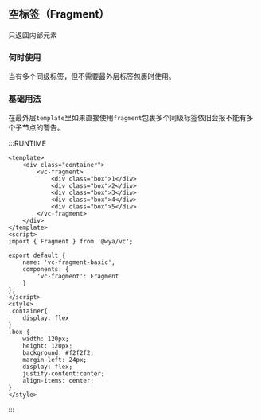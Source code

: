 ## 空标签（Fragment）

只返回内部元素

### 何时使用

当有多个同级标签，但不需要最外层标签包裹时使用。

### 基础用法

在最外层`template`里如果直接使用`fragment`包裹多个同级标签依旧会报不能有多个子节点的警告。

:::RUNTIME
```vue
<template>
	<div class="container">
		<vc-fragment>
			<div class="box">1</div>
			<div class="box">2</div>
			<div class="box">3</div>
			<div class="box">4</div>
			<div class="box">5</div>
		</vc-fragment>
	</div>
</template>
<script>
import { Fragment } from '@wya/vc';

export default {
	name: 'vc-fragment-basic',
	components: {
		'vc-fragment': Fragment
	}
};
</script>
<style>
.container{
	display: flex
}
.box {
	width: 120px;
	height: 120px;
	background: #f2f2f2;
	margin-left: 24px;
	display: flex;
	justify-content:center;
	align-items: center;
}
</style>

```
:::
